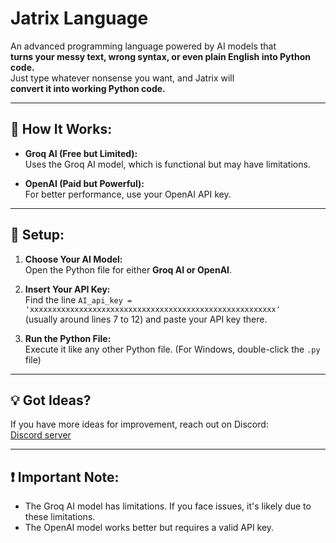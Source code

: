 # Jatrix Language  
An advanced programming language powered by AI models that  
**turns your messy text, wrong syntax, or even plain English into Python code.**  
Just type whatever nonsense you want, and Jatrix will  
**convert it into working Python code.**  

---  

## 🌟 How It Works:  
- **Groq AI (Free but Limited):**  
  Uses the Groq AI model, which is functional but may have limitations.  

- **OpenAI (Paid but Powerful):**  
  For better performance, use your OpenAI API key.  

---  

## 🔑 Setup:  
1. **Choose Your AI Model:**  
   Open the Python file for either **Groq AI or OpenAI**.  

2. **Insert Your API Key:**  
   Find the line `AI_api_key = 'xxxxxxxxxxxxxxxxxxxxxxxxxxxxxxxxxxxxxxxxxxxxxxxxxxxxxxx'`  
   (usually around lines 7 to 12) and paste your API key there.  

3. **Run the Python File:**  
   Execute it like any other Python file. (For Windows, double-click the `.py` file)  

---  

## 💡 Got Ideas?  
If you have more ideas for improvement, reach out on Discord:  
[Discord server](https://discord.gg/MubkqXH2hp)  

---  

## ❗ Important Note:  
- The Groq AI model has limitations. If you face issues, it's likely due to these limitations.  
- The OpenAI model works better but requires a valid API key.  
